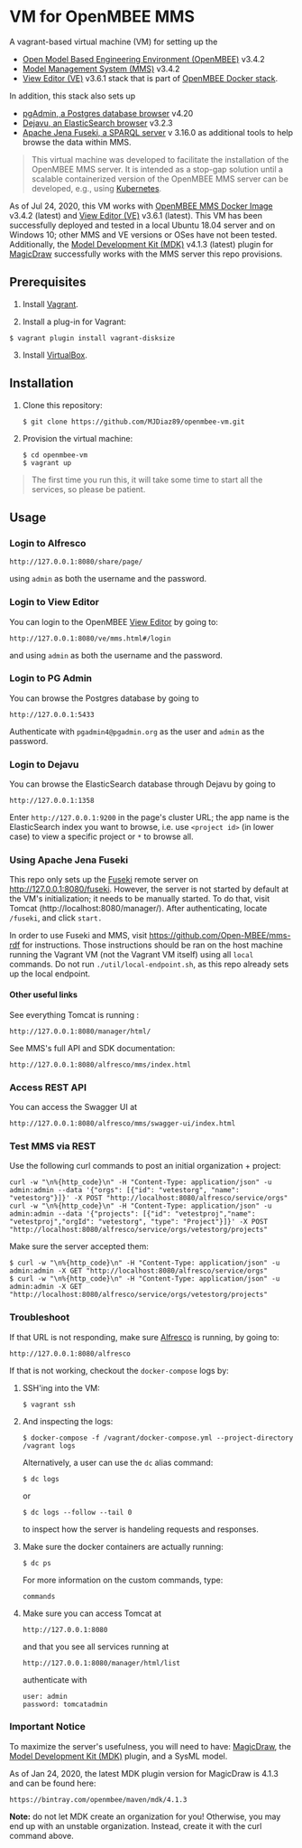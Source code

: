 # VM for OpenMBEE MMS

A vagrant-based virtual machine (VM) for setting up the 
* [Open Model Based Engineering Environment (OpenMBEE)][openmbee] v3.4.2
* [Model Management System (MMS)][mms] v3.4.2
* [View Editor (VE)][view-editor] v3.6.1
stack that is part of [OpenMBEE Docker stack][docker-image].

In addition, this stack also sets up
* [pgAdmin, a Postgres database browser][pgadmin] v4.20
* [Dejavu, an ElasticSearch browser][dejavu] v3.2.3
* [Apache Jena Fuseki, a SPARQL server][fuseki] v 3.16.0
as additional tools to help browse the data within MMS.

> This virtual machine was developed to facilitate the installation of the OpenMBEE MMS server.
It is intended as a stop-gap solution until a scalable containerized version of the OpenMBEE MMS server can be developed, e.g., using [Kubernetes][kubernetes].

As of Jul 24, 2020, this VM works with [OpenMBEE MMS Docker Image][docker-image] v3.4.2 (latest) and [View Editor (VE)][view-editor] v3.6.1 (latest).  This VM has been successfully deployed and tested in a local Ubuntu 18.04 server and on Windows 10; other MMS and VE versions or OSes have not been tested.  Additionally, the [Model Development Kit (MDK)][mdk] v4.1.3 (latest) plugin for [MagicDraw][magicdraw] successfully works with the MMS server this repo provisions.


## Prerequisites
1. Install [Vagrant][vagrant].

2. Install a plug-in for Vagrant:
```
$ vagrant plugin install vagrant-disksize
```

3. Install [VirtualBox][virtualbox].


## Installation
1. Clone this repository:
    ```
    $ git clone https://github.com/MJDiaz89/openmbee-vm.git
    ```

2. Provision the virtual machine:
    ```
    $ cd openmbee-vm
    $ vagrant up
    ```

> The first time you run this, it will take some time to start all the services, so please be patient.


## Usage

### Login to Alfresco
    http://127.0.0.1:8080/share/page/
using `admin` as both the username and the password.

### Login to View Editor
You can login to the OpenMBEE [View Editor][view-editor] by going to:

    http://127.0.0.1:8080/ve/mms.html#/login

and using `admin` as both the username and the password.

### Login to PG Admin
You can browse the Postgres database by going to

    http://127.0.0.1:5433

Authenticate with `pgadmin4@pgadmin.org` as the user and `admin` as the password.

### Login to Dejavu
You can browse the ElasticSearch database through Dejavu by going to

    http://127.0.0.1:1358

Enter `http://127.0.0.1:9200` in the page's cluster URL; the app name is the ElasticSearch index you want to browse, i.e. use `<project id>` (in lower case) to view a specific project or `*` to browse all.

### Using Apache Jena Fuseki
This repo only sets up the [Fuseki][fuseki] remote server on http://127.0.0.1:8080/fuseki.  However, the server is not started by default at the VM's initialization; it needs to be manually started. To do that, visit Tomcat (http://localhost:8080/manager/).  After authenticating, locate `/fuseki`, and click `start.`

In order to use Fuseki and MMS, visit https://github.com/Open-MBEE/mms-rdf for instructions.  Those instructions should be ran on the host machine running the Vagrant VM (not the Vagrant VM itself) using all `local` commands. Do not run `./util/local-endpoint.sh`, as this repo already sets up the local endpoint.

#### Other useful links
See everything Tomcat is running :

    http://127.0.0.1:8080/manager/html/


See MMS's full API and SDK documentation:

    http://127.0.0.1:8080/alfresco/mms/index.html


### Access REST API
You can access the Swagger UI at

    http://127.0.0.1:8080/alfresco/mms/swagger-ui/index.html


### Test MMS via REST 
Use the following curl commands to post an initial organization + project:
```
curl -w "\n%{http_code}\n" -H "Content-Type: application/json" -u admin:admin --data '{"orgs": [{"id": "vetestorg", "name": "vetestorg"}]}' -X POST "http://localhost:8080/alfresco/service/orgs"
curl -w "\n%{http_code}\n" -H "Content-Type: application/json" -u admin:admin --data '{"projects": [{"id": "vetestproj","name": "vetestproj","orgId": "vetestorg", "type": "Project"}]}' -X POST "http://localhost:8080/alfresco/service/orgs/vetestorg/projects"
```

Make sure the server accepted them:
````
$ curl -w "\n%{http_code}\n" -H "Content-Type: application/json" -u admin:admin -X GET "http://localhost:8080/alfresco/service/orgs"
$ curl -w "\n%{http_code}\n" -H "Content-Type: application/json" -u admin:admin -X GET "http://localhost:8080/alfresco/service/orgs/vetestorg/projects"
````


### Troubleshoot
If that URL is not responding, make sure [Alfresco][alfresco] is running, by going to:

    http://127.0.0.1:8080/alfresco

If that is not working, checkout the `docker-compose` logs by:

1. SSH'ing into the VM:

    ```
    $ vagrant ssh
    ```

2. And inspecting the logs:

    ```
    $ docker-compose -f /vagrant/docker-compose.yml --project-directory /vagrant logs
    ```
    
    Alternatively, a user can use the `dc` alias command:
    
    ```
    $ dc logs
    ``` 
    
    or

    ```
    $ dc logs --follow --tail 0
    ```

    to inspect how the server is handeling requests and responses.

3. Make sure the docker containers are actually running:
    ```
    $ dc ps
    ```

    For more information on the custom commands, type:
    
    ```
    commands
    ``` 

4. Make sure you can access Tomcat at
   ```
   http://127.0.0.1:8080
   ```
   and that you see all services running at
   ```
   http://127.0.0.1:8080/manager/html/list
   ```
   authenticate with 
   ```
   user: admin
   password: tomcatadmin
   ```

### Important Notice
To maximize the server's usefulness, you will need to have: [MagicDraw][magicdraw], the
[Model Development Kit (MDK)][mdk] plugin, and a SysML model.

As of Jan 24, 2020, the latest MDK plugin version for MagicDraw is 4.1.3 and can be found here:

    https://bintray.com/openmbee/maven/mdk/4.1.3

**Note:** do not let MDK create an organization for you!  Otherwise, you may end up with an unstable organization.  Instead, create it with the curl command above.


[alfresco]: https://www.alfresco.com/ "Alfresco"
[docker-image]: https://hub.docker.com/r/openmbeeguest/mms-repo/ "OpenMBEE Docker Image"
[kubernetes]: https://kubernetes.io/ "Kubernetes"
[magicdraw]: https://www.nomagic.com/products/magicdraw "MagicDraw"
[mdk]: https://github.com/Open-MBEE/mdk "Model Development Kit"
[mms]: https://github.com/Open-MBEE/mms "Model Management System"
[openmbee]: http://www.openmbee.org/ "OpenMBEE"
[vagrant]: https://www.vagrantup.com/downloads.html "Vagrant"
[view-editor]: https://github.com/Open-MBEE/ve "View Editor"
[virtualbox]: https://www.virtualbox.org/wiki/Downloads "VirtualBox"
[pgadmin]: https://www.pgadmin.org/ "pgAdmin"
[dejavu]: https://opensource.appbase.io/dejavu/ "Dejavu"
[fuseki]: https://jena.apache.org/documentation/fuseki2/ "fuseki"
